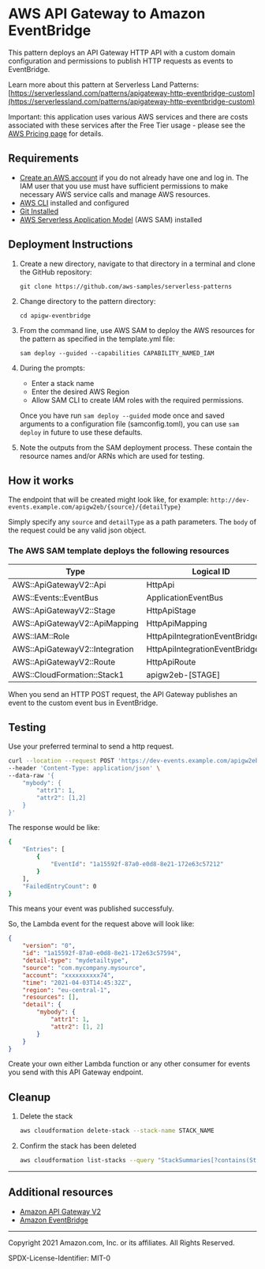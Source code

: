# AWS API Gateway to Amazon EventBridge

This pattern deploys an API Gateway HTTP API with a custom domain configuration and permissions to publish HTTP requests as events to EventBridge.

Learn more about this pattern at Serverless Land Patterns: [https://serverlessland.com/patterns/apigateway-http-eventbridge-custom](https://serverlessland.com/patterns/apigateway-http-eventbridge-custom)

Important: this application uses various AWS services and there are costs associated with these services after the Free Tier usage - please see the [AWS Pricing page](https://aws.amazon.com/pricing/) for details.

## Requirements

* [Create an AWS account](https://portal.aws.amazon.com/gp/aws/developer/registration/index.html) if you do not already have one and log in. The IAM user that you use must have sufficient permissions to make necessary AWS service calls and manage AWS resources.
* [AWS CLI](https://docs.aws.amazon.com/cli/latest/userguide/install-cliv2.html) installed and configured
* [Git Installed](https://git-scm.com/book/en/v2/Getting-Started-Installing-Git)
* [AWS Serverless Application Model](https://docs.aws.amazon.com/serverless-application-model/latest/developerguide/serverless-sam-cli-install.html) (AWS SAM) installed

## Deployment Instructions

1. Create a new directory, navigate to that directory in a terminal and clone the GitHub repository:
    ```
    git clone https://github.com/aws-samples/serverless-patterns
    ```
1. Change directory to the pattern directory:
    ```
    cd apigw-eventbridge
    ```
1. From the command line, use AWS SAM to deploy the AWS resources for the pattern as specified in the template.yml file:
    ```
    sam deploy --guided --capabilities CAPABILITY_NAMED_IAM
    ```
1. During the prompts:
    * Enter a stack name
    * Enter the desired AWS Region
    * Allow SAM CLI to create IAM roles with the required permissions.

    Once you have run `sam deploy --guided` mode once and saved arguments to a configuration file (samconfig.toml), you can use `sam deploy` in future to use these defaults.

1. Note the outputs from the SAM deployment process. These contain the resource names and/or ARNs which are used for testing.

## How it works

The endpoint that will be created might look like, for example: `http://dev-events.example.com/apigw2eb/{source}/{detailType}`

Simply specify any `source` and `detailType` as a path parameters. The `body` of the request could be any valid json object.

### The AWS SAM template deploys the following resources

| Type | Logical ID |
| --- | --- |
| AWS::ApiGatewayV2::Api | HttpApi |
| AWS::Events::EventBus | ApplicationEventBus |
| AWS::ApiGatewayV2::Stage | HttpApiStage |
| AWS::ApiGatewayV2::ApiMapping | HttpApiMapping |
| AWS::IAM::Role | HttpApiIntegrationEventBridgeRole |
| AWS::ApiGatewayV2::Integration | HttpApiIntegrationEventBridge |
| AWS::ApiGatewayV2::Route | HttpApiRoute |
| AWS::CloudFormation::Stack1 | apigw2eb-[STAGE] |

When you send an HTTP POST request, the API Gateway publishes an event to the custom event bus in EventBridge.

## Testing

Use your preferred terminal to send a http request.

```bash
curl --location --request POST 'https://dev-events.example.com/apigw2eb/mysource/mydetailtype' \
--header 'Content-Type: application/json' \
--data-raw '{
    "mybody": {
        "attr1": 1,
        "attr2": [1,2]
    }
}'
```

The response would be like:

```bash
{
    "Entries": [
        {
            "EventId": "1a15592f-87a0-e0d8-8e21-172e63c57212"
        }
    ],
    "FailedEntryCount": 0
}
```

This means your event was published successfuly.

So, the Lambda event for the request above will look like:

```json
{
    "version": "0",
    "id": "1a15592f-87a0-e0d8-8e21-172e63c57594",
    "detail-type": "mydetailtype",
    "source": "com.mycompany.mysource",
    "account": "xxxxxxxxxx74",
    "time": "2021-04-03T14:45:32Z",
    "region": "eu-central-1",
    "resources": [],
    "detail": {
        "mybody": {
            "attr1": 1,
            "attr2": [1, 2]
        }
    }
}
```

Create your own either Lambda function or any other consumer for events you send with this API Gateway endpoint.

## Cleanup

1. Delete the stack
    ```bash
    aws cloudformation delete-stack --stack-name STACK_NAME
    ```
1. Confirm the stack has been deleted
    ```bash
    aws cloudformation list-stacks --query "StackSummaries[?contains(StackName,'STACK_NAME')].StackStatus"
    ```
----

## Additional resources

- [Amazon API Gateway V2](https://docs.aws.amazon.com/AWSCloudFormation/latest/UserGuide/AWS_ApiGatewayV2.html)
- [Amazon EventBridge](https://docs.aws.amazon.com/AWSCloudFormation/latest/UserGuide/AWS_Events.html)

---

Copyright 2021 Amazon.com, Inc. or its affiliates. All Rights Reserved.

SPDX-License-Identifier: MIT-0
